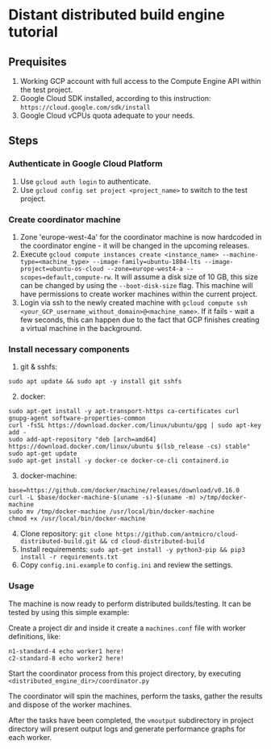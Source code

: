 # Distant distributed build engine tutorial

## Prequisites

1. Working GCP account with full access to the Compute Engine API within the test project.
2. Google Cloud SDK installed, according to this instruction: `https://cloud.google.com/sdk/install`
3. Google Cloud vCPUs quota adequate to your needs. 

## Steps


### Authenticate in Google Cloud Platform

1. Use `gcloud auth login` to authenticate.
2. Use `gcloud config set project <project_name>` to switch to the test project.


### Create coordinator machine

1. Zone 'europe-west-4a' for the coordinator machine is now hardcoded in the coordinator engine - it will be changed in the upcoming releases.
2. Execute `gcloud compute instances create <instance_name> --machine-type=<machine_type> --image-family=ubuntu-1804-lts --image-project=ubuntu-os-cloud --zone=europe-west4-a --scopes=default,compute-rw`. It will assume a disk size of 10 GB, this size can be changed by using the `--boot-disk-size` flag. This machine will have permissions to create worker machines within the current project.
3. Login via ssh to the newly created machine with `gcloud compute ssh <your_GCP_username_without_domain>@<machine_name>`. If it fails - wait a few seconds, this can happen due to the fact that GCP finishes creating a virtual machine in the background. 

### Install necessary components

1. git & sshfs:
```
sudo apt update && sudo apt -y install git sshfs
```
2. docker: 
```
sudo apt-get install -y apt-transport-https ca-certificates curl gnupg-agent software-properties-common
curl -fsSL https://download.docker.com/linux/ubuntu/gpg | sudo apt-key add -
sudo add-apt-repository "deb [arch=amd64] https://download.docker.com/linux/ubuntu $(lsb_release -cs) stable"
sudo apt-get update
sudo apt-get install -y docker-ce docker-ce-cli containerd.io

```
3. docker-machine: 
```
base=https://github.com/docker/machine/releases/download/v0.16.0 
curl -L $base/docker-machine-$(uname -s)-$(uname -m) >/tmp/docker-machine 
sudo mv /tmp/docker-machine /usr/local/bin/docker-machine
chmod +x /usr/local/bin/docker-machine

```
4. Clone repository: `git clone https://github.com/antmicro/cloud-distributed-build.git && cd cloud-distributed-build`
5. Install requirements: `sudo apt-get install -y python3-pip && pip3 install -r requirements.txt`
6. Copy `config.ini.example` to `config.ini` and review the settings.

### Usage

The machine is now ready to perform distributed builds/testing. It can be tested by using this simple example:

Create a project dir and inside it create a `machines.conf` file with worker definitions, like:

```
n1-standard-4 echo worker1 here!
c2-standard-8 echo worker2 here!
```

Start the coordinator process from this project directory, by executing `<distributed_engine_dir>/coordinator.py`

The coordinator will spin the machines, perform the tasks, gather the results and dispose of the worker machines. 

After the tasks have been completed, the `vmoutput` subdirectory in project directory will present output logs and generate performance graphs for each worker.
